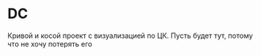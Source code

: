 # DC
Кривой и косой проект с визуализацией по ЦК. Пусть будет тут, потому что не хочу потерять его


